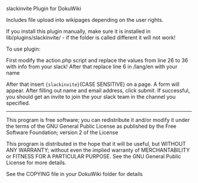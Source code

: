 slackinvite Plugin for DokuWiki

Includes file upload into wikipages depending on the user rights.

If you install this plugin manually, make sure it is installed in
lib/plugins/slackinvite/ - if the folder is called different it
will not work!

To use plugin:

First modify the action.php script and replace the values from line 26 to 36 with info from your slack!
After that replace line 6 in /lang/en with your name

After that insert ` {slackinvite} `(CASE SENSITIVE) on a page.  A form will appear.
After filling out name and email address, click submit.  If successful,
you should get an invite to join the your slack team in the channel you specified.

----

This program is free software; you can redistribute it and/or modify
it under the terms of the GNU General Public License as published by
the Free Software Foundation; version 2 of the License

This program is distributed in the hope that it will be useful,
but WITHOUT ANY WARRANTY; without even the implied warranty of
MERCHANTABILITY or FITNESS FOR A PARTICULAR PURPOSE.  See the
GNU General Public License for more details.

See the COPYING file in your DokuWiki folder for details
